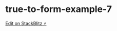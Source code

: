 # true-to-form-example-7

[Edit on StackBlitz ⚡️](https://stackblitz.com/edit/ngconf-true-to-form-2xy6ul)
